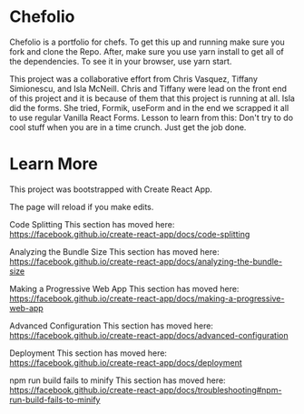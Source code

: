# Chefolio
Chefolio is a portfolio for chefs. To get this up and running make sure you fork and clone the Repo.
After, make sure you use yarn install to get all of the dependencies. To see it in your browser, use yarn start.

This project was a collaborative effort from Chris Vasquez, Tiffany Simionescu, and Isla McNeill. Chris and Tiffany were lead on the front end of this project and it is because of them that this project is running at all. Isla did the forms. She tried, Formik, useForm and in the end we scrapped it all to use regular Vanilla React Forms. Lesson to learn from this: Don't try to do cool stuff when you are in a time crunch. Just get the job done.

# Learn More
This project was bootstrapped with Create React App.

The page will reload if you make edits.


Code Splitting
This section has moved here: https://facebook.github.io/create-react-app/docs/code-splitting

Analyzing the Bundle Size
This section has moved here: https://facebook.github.io/create-react-app/docs/analyzing-the-bundle-size

Making a Progressive Web App
This section has moved here: https://facebook.github.io/create-react-app/docs/making-a-progressive-web-app

Advanced Configuration
This section has moved here: https://facebook.github.io/create-react-app/docs/advanced-configuration

Deployment
This section has moved here: https://facebook.github.io/create-react-app/docs/deployment

npm run build fails to minify
This section has moved here: https://facebook.github.io/create-react-app/docs/troubleshooting#npm-run-build-fails-to-minify
